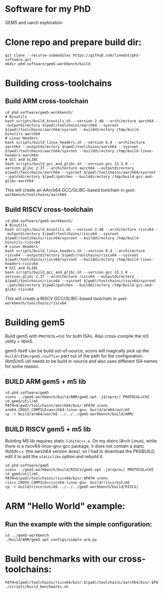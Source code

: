 # Software for my PhD #

GEM5 and uarch exploration

# Clone repo and prepare build dir:
 
```
git clone --recurse-submodules https://github.com/linedot/phd-software.git
mkdir phd-software/gem5-workbench/build
```

# Building cross-toolchains


## Build ARM cross-toolchain
```
cd phd-software/gem5-workbench/
# Binutils
bash scripts/build_binutils.sh --version 2.40 --architecture aarch64 --outputdirectory $(pwd)/toolchains/aarch64 --sysroot $(pwd)/toolchains/aarch64/sysroot --builddirectory /tmp/build-binutils-aarch64
# Linux Headers
bash scripts/build_linux_headers.sh --version 6.4 --architecture aarch64 --outputdirectory $(pwd)/toolchains/aarch64 --sysroot $(pwd)/toolchains/aarch64/sysroot --builddirectory /tmp/build-linux-headers-aarch64
# GCC and GLIBC
bash scripts/build_gcc_and_glibc.sh --version_gcc 13.1.0 --version_glibc 2.37 --architecture aarch64 --outputdirectory $(pwd)/toolchains/aarch64 --sysroot $(pwd)/toolchains/aarch64/sysroot --patchdirectory $(pwd)/patches --builddirectory /tmp/build-gcc-and-glibc-aarch64
```

This will create an AArch64 GCC/GLIBC-based toolchain in `gem5-workbench/toolchains/aarch64`

## Build RISCV cross-toolchain
```
cd phd-software/gem5-workbench/
# Binutils
bash scripts/build_binutils.sh --version 2.40 --architecture riscv64 --outputdirectory $(pwd)/toolchains/riscv64 --sysroot $(pwd)/toolchains/riscv64/sysroot --builddirectory /tmp/build-binutils-riscv64
# Linux Headers
bash scripts/build_linux_headers.sh --version 6.4 --architecture riscv64 --outputdirectory $(pwd)/toolchains/riscv64 --sysroot $(pwd)/toolchains/riscv64/sysroot --builddirectory /tmp/build-linux-headers-riscv64
# GCC and GLIBC
bash scripts/build_gcc_and_glibc.sh --version_gcc 13.1.0 --version_glibc 2.37 --architecture riscv64 --outputdirectory $(pwd)/toolchains/riscv64 --sysroot $(pwd)/toolchains/riscv64/sysroot --patchdirectory $(pwd)/patches --builddirectory /tmp/build-gcc-and-glibc-riscv64
```

This will create a RISCV GCC/GLIBC-based toolchain in `gem5-workbench/toolchains/riscv64`


# Building gem5

Build gem5 with `PROTOCOL=CHI` for both ISAs. Also cross-compile the m5 utility + libm5. 

gem5 itself can be build out-of-source, scons will magically pick up the `build/<ISA>/gem5.<suffix>` part out of the path for the configuration.
libm5/m5 util needs to be build in-source and also uses different ISA names for some reason.

## BUILD ARM gem5 + m5 lib

```
cd phd-software/gem5
scons ../gem5-workbench/build/ARM/gem5.opt -j$(nproc) PROTOCOL=CHI
cd gem5/util/m5
PATH=$(pwd)/toolchains/aarch64/bin/:$PATH scons arm64.CROSS_COMPILE=aarch64-linux-gnu- build/arm64/out/m5
cp -r build/arm64/out/m5 ../../../gem5-workbench/build/ARM/
```

## BUILD RISCV gem5 + m5 lib


Building M5 lib requires static `libstdc++.a`. On my distro (Arch Linux), while there is a riscv64-linux-gnu-gcc package, it does not contain a static libstdc++ (the aarch64 version does), so I had to download the PKGBUILD, edit it to add the `staticlibs` option and rebuild it.

```
cd phd-software/gem5
scons ../gem5-workbench/build/RISCV/gem5.opt -j$(nproc) PROTOCOL=CHI
cd gem5/util/m5
PATH=$(pwd)/toolchains/riscv64/bin/:$PATH scons riscv.CROSS_COMPILE=riscv64-linux-gnu- build/riscv/out/m5
cp -r build/riscv/out/m5 ../../../gem5-workbench/build/RISCV/
```

# ARM "Hello World" example: #

## Run the example with the simple configuration: ##

```
cd ../gem5-workbench
./build/ARM/gem5.opt configs/simple-arm.py
```

# Build benchmarks with our cross-toolchains:

```
PATH=$(pwd)/toolchains/riscv64/bin/:$(pwd)/toolchains/aarch64/bin/:$PATH ./scripts/build_benchmarks.sh
```
